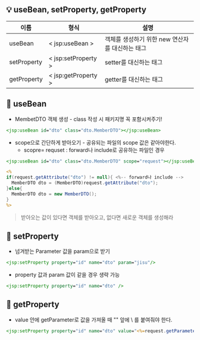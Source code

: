 ## :bulb: useBean, setProperty, getProperty

| 이름        | 형식                | 설명                                            |
| ----------- | ------------------- | ----------------------------------------------- |
| useBean     | < jsp:useBean >     | 객체를 생성하기 위한 new 연산자를 대신하는 태그 |
| setProperty | < jsp:setProperty > | setter를 대신하는 태그                          |
| getProperty | < jsp:getProperty > | getter를 대신하는 태그                          |



## :mag_right: useBean

- MembetDTO 객체 생성 - class 작성 시 패키지명 꼭 포함시켜주기!

```jsp
<jsp:useBean id="dto" class="dto.MemberDTO"></jsp:useBean> 
```



- scope으로 간단하게 받아오기 - 공유되는 파일의 scope 값은 같아야한다.
  - scopre= requset : forward나 include로 공유하는 파일인 경우 

```jsp
<jsp:useBean id="dto" class="dto.MemberDTO" scope="request"></jsp:useBean>
```

```jsp
<%
if(request.getAttribute("dto") != null){ <%-- forward나 include -->
  MemberDTO dto = (MemberDTO)request.getAttribute("dto");
}else{
  MemberDTO dto = new MemberDTO();
}
%>
```

> 받아오는 값이 있다면 객체를 받아오고, 없다면 새로운 객체를 생성해라 



## :mag_right: setProperty

- 넘겨받는 Parameter 값을 param으로 받기 

```jsp
<jsp:setProperty property="id" name="dto" param="jisu"/>
```

- property 값과 param 값이 같을 경우 생략 가능

```jsp
<jsp:setProperty property="id" name="dto" />
```



## :mag_right: getProperty

- value 안에 getParameter로 값을 가져올 때 "" 앞에 \ 를 붙여줘야 한다. 

```jsp
<jsp:setProperty property="id" name="dto" value="<%=request.getParameter(\"id\") %>"/>
```

